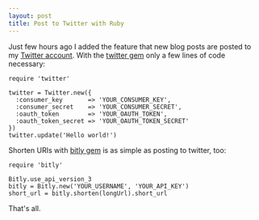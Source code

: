 ```yaml
---
layout: post
title: Post to Twitter with Ruby
---
```


Just few  hours ago I  added the feature  that new blog  posts are posted  to my
[Twitter  account][1]. With  the  [twitter  gem][2] only  a  few  lines of  code
necessary:

    require 'twitter'

    twitter = Twitter.new({
      :consumer_key       => 'YOUR_CONSUMER_KEY',
      :consumer_secret    => 'YOUR_CONSUMER_SECRET',
      :oauth_token        => 'YOUR_OAUTH_TOKEN',
      :oauth_token_secret => 'YOUR_OAUTH_TOKEN_SECRET'
    })
    twitter.update('Hello world!')

Shorten URIs with [bitly gem][3] is as simple as posting to twitter, too:

    require 'bitly'

    Bitly.use_api_version_3
    bitly = Bitly.new('YOUR_USERNAME', 'YOUR_API_KEY')
    short_url = bitly.shorten(longUrl).short_url

That's all.

[1]: https://twitter.com/Weltraumschaf/
[2]: http://twitter.rubyforge.org/
[3]: https://github.com/philnash/bitly